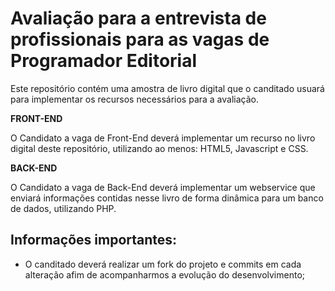# Avaliação para a entrevista de profissionais para as vagas de Programador Editorial

Este repositório contém uma amostra de livro digital que o canditado usuará para implementar os recursos necessários para a avaliação.

**FRONT-END**

O Candidato a vaga de Front-End deverá implementar um recurso no livro digital deste repositório, utilizando ao menos: HTML5, Javascript e CSS.

**BACK-END**

O Candidato a vaga de Back-End deverá implementar um webservice que enviará informações contidas nesse livro de forma dinâmica para um banco de dados, utilizando PHP.


## <a name='toc'>Informações importantes:</a>

 * O canditado deverá realizar um fork do projeto e commits em cada alteração afim de acompanharmos a evolução do desenvolvimento;

